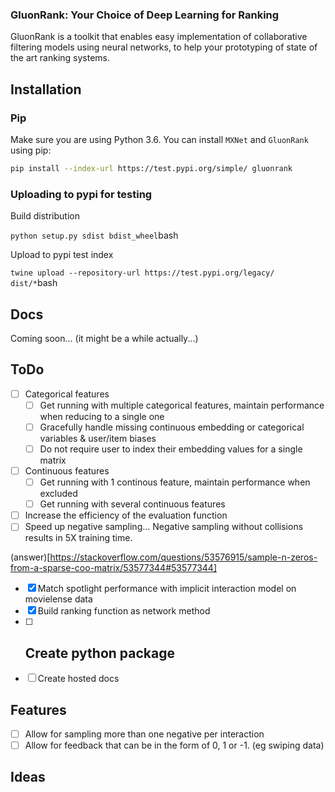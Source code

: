 ### GluonRank: Your Choice of Deep Learning for Ranking

GluonRank is a toolkit that enables easy implementation of collaborative filtering models using neural networks, to help your prototyping of state of the art ranking systems.

## Installation


### Pip

Make sure you are using Python 3.6. You can install `MXNet` and `GluonRank` using pip:

```bash
pip install --index-url https://test.pypi.org/simple/ gluonrank
```

### Uploading to pypi for testing

Build distribution

`python setup.py sdist bdist_wheel`bash

Upload to pypi test index

`twine upload --repository-url https://test.pypi.org/legacy/ dist/*`bash

## Docs

Coming soon... (it might be a while actually...)


## ToDo

- [ ] Categorical features
    - [ ] Get running with multiple categorical features, maintain performance when reducing to a single one
    - [ ] Gracefully handle missing continuous embedding or categorical variables & user/item biases
    - [ ] Do not require user to index their embedding values for a single matrix 
- [ ] Continuous features
    - [ ] Get running with 1 continous feature, maintain performance when excluded
    - [ ] Get running with several continuous features
- [ ] Increase the efficiency of the evaluation function
- [ ] Speed up negative sampling... Negative sampling without collisions results in 5X training time.

(answer)[https://stackoverflow.com/questions/53576915/sample-n-zeros-from-a-sparse-coo-matrix/53577344#53577344]

- [x] Match spotlight performance with implicit interaction model on movielense data
- [x] Build ranking function as network method
- [ ] Create python package
    - 
- [ ] Create hosted docs

## Features

- [ ] Allow for sampling more than one negative per interaction
- [ ] Allow for feedback that can be in the form of 0, 1 or -1. (eg swiping data)

## Ideas
